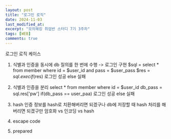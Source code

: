 ```yaml
---
layout: post
title: "로그인 로직"
date: 2024-11-03
last_modified_at:
excerpt: "모의해킹 취업반 스터디 7기 3주차"
tags: [WEB]
comments: true
---
```


로그인 로직 케이스
1. 식별과 인증을 동시에
db 질의를 한 번에 수행 -> 로그인 구현
$sql = select * from member where id = $user_id and pass = $user_pass
$res = $sql.exec
if($res) 로그인 성공
else 실패

2. 식별과 인증을 분리
select * from member where id = $user_id
db_pass = sql.res['pw']
if(db_pass == user_paa) 로그인 성공
else 실패

3. hash
인증 정보를 hash로 치환해버리면 되겠구나
db에 저장할 때 hash 처리를 해버리면 되겠구만
암호화 vs 인코딩 vs hash

4. escape code

5. prepared